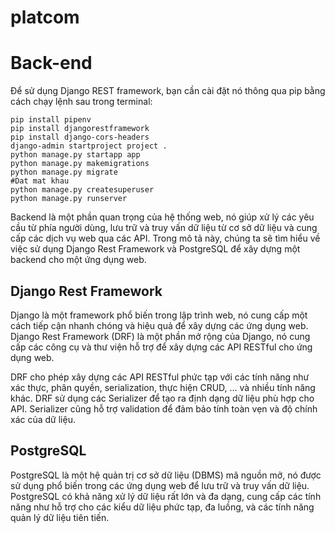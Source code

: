 # platcom

# Back-end

Để sử dụng Django REST framework, bạn cần cài đặt nó thông qua pip bằng cách chạy lệnh sau trong terminal:

```
pip install pipenv
pip install djangorestframework
pip install django-cors-headers
django-admin startproject project .
python manage.py startapp app
python manage.py makemigrations
python manage.py migrate
#Dat mat khau
python manage.py createsuperuser
python manage.py runserver

```

Backend là một phần quan trọng của hệ thống web, nó giúp xử lý các yêu cầu từ phía người dùng, lưu trữ và truy vấn dữ liệu từ cơ sở dữ liệu và cung cấp các dịch vụ web qua các API. Trong mô tả này, chúng ta sẽ tìm hiểu về việc sử dụng Django Rest Framework và PostgreSQL để xây dựng một backend cho một ứng dụng web.

## **Django Rest Framework**

Django là một framework phổ biến trong lập trình web, nó cung cấp một cách tiếp cận nhanh chóng và hiệu quả để xây dựng các ứng dụng web. Django Rest Framework (DRF) là một phần mở rộng của Django, nó cung cấp các công cụ và thư viện hỗ trợ để xây dựng các API RESTful cho ứng dụng web.

DRF cho phép xây dựng các API RESTful phức tạp với các tính năng như xác thực, phân quyền, serialization, thực hiện CRUD, … và nhiều tính năng khác. DRF sử dụng các Serializer để tạo ra định dạng dữ liệu phù hợp cho API. Serializer cũng hỗ trợ validation để đảm bảo tính toàn vẹn và độ chính xác của dữ liệu.

## **PostgreSQL**

PostgreSQL là một hệ quản trị cơ sở dữ liệu (DBMS) mã nguồn mở, nó được sử dụng phổ biến trong các ứng dụng web để lưu trữ và truy vấn dữ liệu. PostgreSQL có khả năng xử lý dữ liệu rất lớn và đa dạng, cung cấp các tính năng như hỗ trợ cho các kiểu dữ liệu phức tạp, đa luồng, và các tính năng quản lý dữ liệu tiên tiến.
